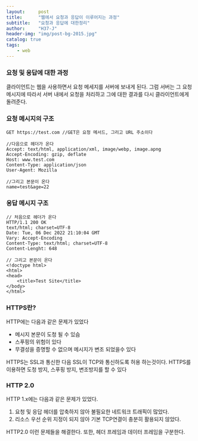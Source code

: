 ```yaml
---
layout:     post
title:      "웹에서 요청과 응답이 이루어지는 과정"
subtitle:   "요청과 응답에 대한정리"
author:     "H37-J"
header-img: "img/post-bg-2015.jpg"
catalog: true
tags:
    - web
---
```


### 요청 및 응답에 대한 과정

클라이언트는 웹을 사용하면서 요청 메세지를 서버에 보내게 된다.
그럼 서버는 그 요청 메시지에 따라서 서버 내에서 요청을 처리하고 그에 대한 결과를 다시 클라이언트에게 돌려준다.

### 요청 메시지의 구조

``` terminal
GET https://test.com //GET은 요청 메서드, 그리고 URL 주소이다

//다음으로 헤더가 온다
Accept: text/html, application/xml, image/webp, image.apng
Accept-Encoding: gzip, deflate
Host: www.test.com
Content-Type: application/json
User-Agent: Mozilla

//그리고 본문이 온다
name=test&age=22
```

### 응답 메시지 구조

```terminal
// 처음으로 헤더가 온다
HTTP/1.1 200 OK
text/html; charset=UTF-8
Date: Tue, 06 Dec 2022 21:10:04 GMT
Vary: Accept-Encoding
Content-Type: text/html; charset=UTF-8
Content-Lenght: 648

// 그리고 본문이 온다
<!doctype html>
<html>
<head>
    <title>Test Site</title>
</body>
</html>
```

### HTTPS란?

HTTP에는 다음과 같은 문제가 있었다
* 메시지 본문이 도청 될 수 있슴
* 스푸핑의 위험이 있다
* 무결성을 증명할 수 없으며 메시지가 변조 되었을수 있다

HTTPS는 SSL과 통신한 다음 SSL이 TCP와 통신하도록 허용 하는것이다. HTTPS를 이용하면 도청 방지, 스푸핑 방지, 변조방지를 할 수 있다

### HTTP 2.0

HTTP 1.x에는 다음과 같은 문제가 있었다.  
1. 요청 및 응답 헤더를 압축하지 않아 불필요한 네트워크 트래픽이 많았다.  
2. 리소스 우선 순위 지정이 되지 않아 기본 TCP연결이 충분히 활용되지 않았다.

HTTP2.0 이런 문제들을 해결한다. 또한, 헤더 프레임과 데이터 프레임을 구분한다.
